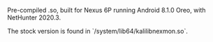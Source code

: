 Pre-compiled .so, built for Nexus 6P running Android 8.1.0 Oreo, with NetHunter 2020.3.
<P/>
The stock version is found in `/system/lib64/kalilibnexmon.so`.
